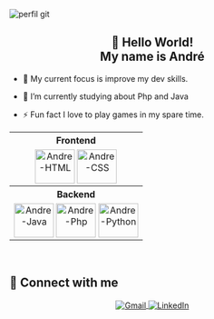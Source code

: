 ![perfil git](https://github.com/Andre-Davi-Lopes/Andre-Davi-Lopes/assets/111528571/4ff06330-e1a5-4818-8ba4-10825dcb5916)

<h2 align="center">👋 Hello World!<br>My name is André</h2>


- 🔭  My current focus is improve my dev skills.
   
- 🌱 I’m currently studying about Php and Java
   
- ⚡ Fun fact I love to play games in my spare time.

<div align="center">



</div>

<div align="center">

<table>
  <tr>
    <th>Frontend</th>
  </tr>
  <tr>
    <td>
      <div align="center">  
        <img align="center" alt="Andre-HTML" height="60" width="70" src="https://cdn.jsdelivr.net/gh/devicons/devicon/icons/html5/html5-original-wordmark.svg" />
  	<img align="center" alt="Andre-CSS" height="60" width="70" src="https://cdn.jsdelivr.net/gh/devicons/devicon/icons/css3/css3-original-wordmark.svg" />	
      </div>
    </td>
  </tr>
  <tr>
    <th>Backend</th>
  </tr>
  <tr>
    <td>
      <div align="center">
      <img align="center" alt="Andre-Java" height="60" width="70" <img src="https://cdn.jsdelivr.net/gh/devicons/devicon/icons/java/java-original-wordmark.svg" />
      <img align="center" alt="Andre-Php" height="60" width="70" <img src="https://cdn.jsdelivr.net/gh/devicons/devicon/icons/php/php-original.svg" /> 
      <img align="center" alt="Andre-Python" height="60" width="70" src="https://cdn.jsdelivr.net/gh/devicons/devicon/icons/python/python-original-wordmark.svg" />
      </div>
    </td>
  </tr>
</table>

</div>

<br/>  


## 🤝 Connect with me

<div align="center">
  <a href="mailto:andredavilopes6@gmail.com">
    <img align="center" src="https://img.shields.io/badge/-Gmail-%23333?style=for-the-badge&logo=gmail&logoColor=white" alt="Gmail" />
  </a>
  <a href="https://br.linkedin.com/in/andre-davi41?trk=people-guest_people_search-card" target="_blank">
    <img align="center" src="https://img.shields.io/badge/-LinkedIn-%230077B5?style=for-the-badge&logo=linkedin&logoColor=white" alt="LinkedIn"/>
  </a>
</div>
